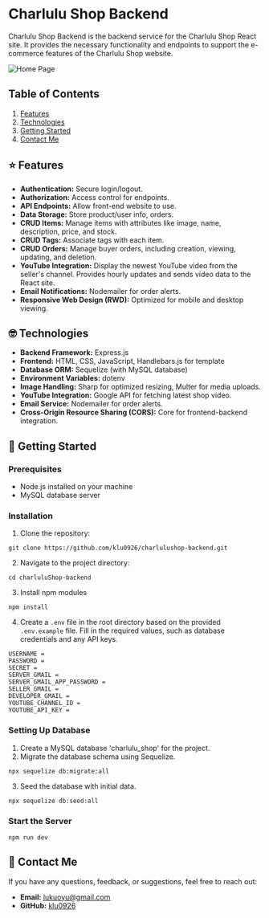 # Charlulu Shop Backend

Charlulu Shop Backend is the backend service for the Charlulu Shop React site. It provides the necessary functionality and endpoints to support the e-commerce features of the Charlulu Shop website.


![Home Page](https://charlulu-shop-546c2a4689b9.herokuapp.com/readme/readme-items.png)

## Table of Contents

1. [Features](#-features)
2. [Technologies](#-technologies)
3. [Getting Started](#-getting-started)
4. [Contact Me](#-contact-me)


## ⭐️ Features

- **Authentication:** Secure login/logout.
- **Authorization:** Access control for endpoints.
- **API Endpoints:** Allow front-end website to use.
- **Data Storage:** Store product/user info, orders.
- **CRUD Items:** Manage items with attributes like image, name, description, price, and stock.
- **CRUD Tags:** Associate tags with each item.
- **CRUD Orders:** Manage buyer orders, including creation, viewing, updating, and deletion.
- **YouTube Integration:** Display the newest YouTube video from the seller's channel. Provides hourly updates and sends video data to the React site.
- **Email Notifications:** Nodemailer for order alerts.
- **Responsive Web Design (RWD):** Optimized for mobile and desktop viewing.


## 🤓 Technologies

- **Backend Framework:** Express.js
- **Frontend:** HTML, CSS, JavaScript, Handlebars.js for template
- **Database ORM:** Sequelize (with MySQL database)
- **Environment Variables:** dotenv
- **Image Handling:** Sharp for optimized resizing, Multer for media uploads.
- **YouTube Integration:** Google API for fetching latest shop video.
- **Email Service:** Nodemailer for order alerts.
- **Cross-Origin Resource Sharing (CORS):** Core for frontend-backend integration.


## 🚀 Getting Started

### Prerequisites

- Node.js installed on your machine
- MySQL database server

### Installation

1. Clone the repository:
```
git clone https://github.com/klu0926/charlulushop-backend.git
```

2. Navigate to the project directory:
```
cd charluluShop-backend
```

3. Install npm modules
```
npm install
```
4. Create a `.env` file in the root directory based on the provided `.env.example` file. Fill in the required values, such as database credentials and any API keys.
```
USERNAME = 
PASSWORD = 
SECRET = 
SERVER_GMAIL = 
SERVER_GMAIL_APP_PASSWORD = 
SELLER_GMAIL = 
DEVELOPER_GMAIL = 
YOUTUBE_CHANNEL_ID = 
YOUTUBE_API_KEY = 
```

### Setting Up Database
1. Create a MySQL database 'charlulu_shop' for the project.
2. Migrate the database schema using Sequelize.
```
npx sequelize db:migrate:all
```
3. Seed the database with initial data.
```
npx sequelize db:seed:all
```

### Start the Server
```
npm run dev
```

## 👋 Contact Me
If you have any questions, feedback, or suggestions, feel free to reach out:

- **Email:** [lukuoyu@gmail.com](mailto:your.email@example.com)
- **GitHub:** [klu0926](https://github.com/klu0926)









